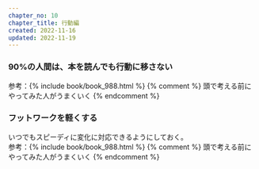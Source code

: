 ```yaml
---
chapter_no: 10
chapter_title: 行動編
created: 2022-11-16
updated: 2022-11-19
---
```

### 90%の人間は、本を読んでも行動に移さない
参考：{% include book/book_988.html %} {% comment %} 頭で考える前にやってみた人がうまくいく {% endcomment %}

### フットワークを軽くする
いつでもスピーディに変化に対応できるようにしておく。  
参考：{% include book/book_988.html %} {% comment %} 頭で考える前にやってみた人がうまくいく {% endcomment %}
